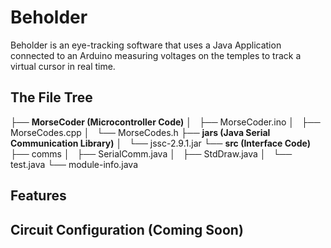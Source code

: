 # Beholder

Beholder is an eye-tracking software that uses a Java Application connected to an Arduino measuring voltages on the temples to track a virtual cursor in real time.

## The File Tree

├── **MorseCoder (Microcontroller Code)**
│   ├── MorseCoder.ino
│   ├── MorseCodes.cpp
│   └── MorseCodes.h
├── **jars (Java Serial Communication Library)**
│   └── jssc-2.9.1.jar
└── **src (Interface Code)**
    ├── comms
    │   ├── SerialComm.java
    │   ├── StdDraw.java
    │   └── test.java
    └── module-info.java

## Features


## Circuit Configuration (Coming Soon)

